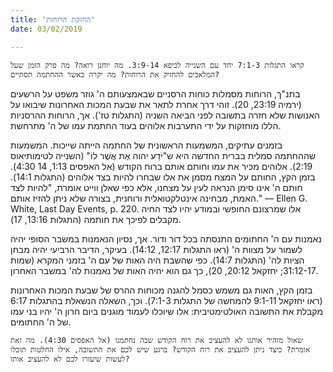```yaml
---
title: 'החזקת הרוחות'
date: 03/02/2019

---
```


`קראו התגלות 7:1-3 יחד עם השנייה לכיפא 3:9-14. מה יוחנן רואה? מה פרק הזמן שעל המלאכים להחזיק את הרוחות? מה יקרה כאשר ההחתמה תסתיים?`

בתנ"ך, הרוחות מסמלות כוחות הרסניים שבאמצעותם ה' גוזר משפט על הרשעים (ירמיה 23:19, 20). זוהי דרך אחרת לתאר את שבעת המכות האחרונות שיבואו על האנושות שלא חזרה בתשובה לפני הביאה השניה (התגלות טז'). אך, הרוחות ההרסניות הללו מוחזקות על ידי התערבות אלוהים בעוד החתמת עמו של ה' מתרחשת. 

בזמנים עתיקים, המשמעות הראשונית של החתמה הייתה שייכות. המשמעות שההחתמה סמלית בברית החדשה היא  ש"יֹדַע יהוה אֶת אֲשֶׁר לוֹ" (השנייה לטימותיאוס 2:19). אלוהים מכיר את עמו וחותם אותם ברוח הקודש (אל האפסים 1:13, 14 4:30). בזמן הקץ, החותם על המצח מסמן את אלו שבחרו להיות בצד אלוהים (התגלות 14:1). חותם ה' אינו סימן הנראה לעין על מצחנו, אלא כפי שאלן ווייט אומרת, "להיות לצד האמת, מבחינה אינטלקטואלית ורוחנית, בצורה שלא ניתן להזיז אותם." — Ellen G. White, Last Day Events, p. 220. אלו שמרצונם החופשי ובמודע יהיו לצד החיה מקבלים לפיכך את חותמה (התגלות 13:16, 17).

נאמנות עם ה' החתומים התנסתה בכל דור ודור. אך, נסיון הנאמנות במשבר הסופי יהיה לשמור על מצוות ה' (ראו התגלות 12:17, 14:12). בעיקר, הדיבר הרביעי יהיה מבחן הציות לה' (התגלות 14:7). כפי שהשבת היה האות של עם ה' בזמני המקרא (שמות 31:12-17; יחזקאל 20:12, 20), כך גם הוא יהיה האות של נאמנות לה' במשבר האחרון.

בזמן הקץ, האות גם משמש כסמל להגנה מכוחות ההרס של שבעת המכות האחרונות (ראו יחזקאל 9:1-11 להמחשה של התגלות 7:1-3). וכך, השאלה הנשאלת בהתגלות 6:17 מקבלת את התשובה האולטימטיבית: אלו שיוכלו לעמוד מוגנים ביום חרון ה' יהיו בני עמו של ה' החתומים.

`שאול מזהיר אותנו לא להעציב את רוח הקודש שבה נחתמנו (אל האפסים 4:30). מה זאת אומרת? כיצד ניתן להעציב את רוח הקודש? ברגע שיש לכם את התשובה, אילו החלטות תוכלו לעשות שיעזרו לכם לא להעציב אותו?`